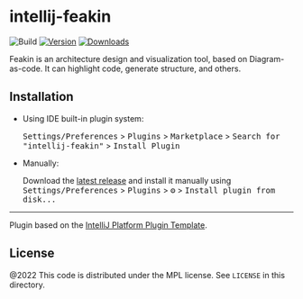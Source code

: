 # intellij-feakin

![Build](https://github.com/feakin/intellij-feakin/workflows/Build/badge.svg)
[![Version](https://img.shields.io/jetbrains/plugin/v/20026-feakin.svg)](https://plugins.jetbrains.com/plugin/20026-feakin)
[![Downloads](https://img.shields.io/jetbrains/plugin/d/20026-feakin.svg)](https://plugins.jetbrains.com/plugin/20026-feakin)

<!-- Plugin description -->
Feakin is an architecture design and visualization tool, based on Diagram-as-code. It can highlight code, generate structure, and others.
<!-- Plugin description end -->

## Installation

- Using IDE built-in plugin system:
  
  <kbd>Settings/Preferences</kbd> > <kbd>Plugins</kbd> > <kbd>Marketplace</kbd> > <kbd>Search for "intellij-feakin"</kbd> >
  <kbd>Install Plugin</kbd>
  
- Manually:

  Download the [latest release](https://github.com/feakin/intellij-feakin/releases/latest) and install it manually using
  <kbd>Settings/Preferences</kbd> > <kbd>Plugins</kbd> > <kbd>⚙️</kbd> > <kbd>Install plugin from disk...</kbd>

---
Plugin based on the [IntelliJ Platform Plugin Template][template].

[template]: https://github.com/JetBrains/intellij-platform-plugin-template


## License

@2022 This code is distributed under the MPL license. See `LICENSE` in this directory.
